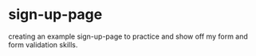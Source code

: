 # sign-up-page

creating an example sign-up-page to practice and show off my form and form validation skills.